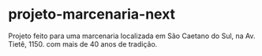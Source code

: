 # projeto-marcenaria-next
Projeto feito para uma marcenaria localizada em São Caetano do Sul, na Av. Tietê, 1150. com mais de 40 anos de tradição.
